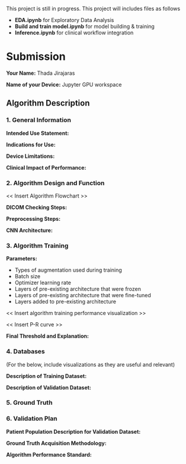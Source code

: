 This project is still in progress. This project will includes files as follows

- **EDA.ipynb** for Exploratory Data Analysis
- **Build and train model.ipynb** for model building & training
- **Inference.ipynb** for clinical workflow integration

# Submission

**Your Name:** Thada Jirajaras

**Name of your Device:** Jupyter GPU workspace

## Algorithm Description 

### 1. General Information

**Intended Use Statement:** 

**Indications for Use:**

**Device Limitations:**

**Clinical Impact of Performance:**

### 2. Algorithm Design and Function

<< Insert Algorithm Flowchart >>

**DICOM Checking Steps:**

**Preprocessing Steps:**

**CNN Architecture:**


### 3. Algorithm Training

**Parameters:**
* Types of augmentation used during training
* Batch size
* Optimizer learning rate
* Layers of pre-existing architecture that were frozen
* Layers of pre-existing architecture that were fine-tuned
* Layers added to pre-existing architecture

<< Insert algorithm training performance visualization >> 

<< Insert P-R curve >>

**Final Threshold and Explanation:**

### 4. Databases
 (For the below, include visualizations as they are useful and relevant)

**Description of Training Dataset:** 


**Description of Validation Dataset:** 


### 5. Ground Truth



### 6. Validation Plan

**Patient Population Description for Validation Dataset:**

**Ground Truth Acquisition Methodology:**

**Algorithm Performance Standard:**